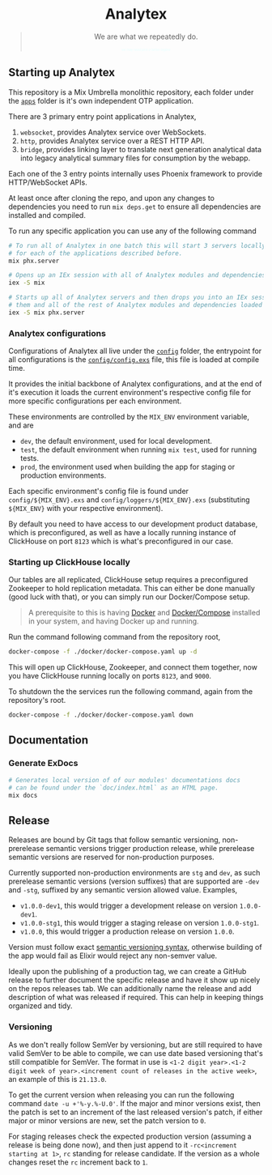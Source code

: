 <div align="center">

<!-- The title and tagline are done in plain HTML instead of Markdown to have ExDoc parse the centring styles properly -->
<h1>Analytex</h1>

<blockquote>

We are what we repeatedly do.

<div style="font-size: 6px; font-weight: light; color: #e6ffff"><em>we may need pick a better tagline</em></div>

</blockquote>

</div>

## Starting up Analytex

This repository is a Mix Umbrella monolithic repository, each folder under the [`apps`](./apps) folder is it's own independent OTP application.

There are 3 primary entry point applications in Analytex,

1. `websocket`, provides Analytex service over WebSockets.
1. `http`, provides Analytex service over a REST HTTP API.
1. `bridge`, provides linking layer to translate next generation analytical data into legacy analytical summary files for consumption by the webapp.

Each one of the 3 entry points internally uses Phoenix framework to provide HTTP/WebSocket APIs.

At least once after cloning the repo, and upon any changes to dependencies you need to run `mix deps.get` to ensure all dependencies are installed and compiled.

To run any specific application you can use any of the following command

```sh
# To run all of Analytex in one batch this will start 3 servers locally
# for each of the applications described before.
mix phx.server

# Opens up an IEx session with all of Analytex modules and dependencies loaded.
iex -S mix

# Starts up all of Analytex servers and then drops you into an IEx session with
# them and all of the rest of Analytex modules and dependencies loaded as well.
iex -S mix phx.server
```

### Analytex configurations

Configurations of Analytex all live under the [`config`](./config) folder, the entrypoint for all configurations is the [`config/config.exs`](./config/config.exs) file, this file is loaded at compile time.

It provides the initial backbone of Analytex configurations, and at the end of it's execution it loads the current environment's respective config file for more specific configurations per each environment.

These environments are controlled by the `MIX_ENV` environment variable, and are

- `dev`, the default environment, used for local development.
- `test`, the default environment when running `mix test`, used for running tests.
- `prod`, the environment used when building the app for staging or production environments.

Each specific environment's config file is found under `config/${MIX_ENV}.exs` and `config/loggers/${MIX_ENV}.exs` (substituting `${MIX_ENV}` with your respective environment).

By default you need to have access to our development product database, which is preconfigured, as well as have a locally running instance of ClickHouse on port `8123` which is what's preconfigured in our case.

### Starting up ClickHouse locally

Our tables are all replicated, ClickHouse setup requires a preconfigured Zookeeper to hold replication metadata. This can either be done manually (good luck with that), or you can simply run our Docker/Compose setup.

> A prerequisite to this is having [Docker](https://docs.docker.com/get-docker/) and [Docker/Compose](https://docs.docker.com/compose/install/) installed in your system, and having Docker up and running.

Run the command following command from the repository root,

```sh
docker-compose -f ./docker/docker-compose.yaml up -d
```

This will open up ClickHouse, Zookeeper, and connect them together, now you have ClickHouse running locally on ports `8123`, and `9000`.

To shutdown the the services run the following command, again from the repository's root.

```sh
docker-compose -f ./docker/docker-compose.yaml down
```

## Documentation

<!-- TODO: -->

### Generate ExDocs

<!-- TODO: -->

```sh
# Generates local version of of our modules' documentations docs
# can be found under the `doc/index.html` as an HTML page.
mix docs
```

## Release

Releases are bound by Git tags that follow semantic versioning, non-prerelease semantic versions trigger production release, while prerelease semantic versions are reserved for non-production purposes.

Currently supported non-production environments are `stg` and `dev`, as such prerelease semantic versions (version suffixes) that are supported are `-dev` and `-stg`, suffixed by any semantic version allowed value. Examples,

- `v1.0.0-dev1`, this would trigger a development release on version `1.0.0-dev1`.
- `v1.0.0-stg1`, this would trigger a staging release on version `1.0.0-stg1`.
- `v1.0.0`, this would trigger a production release on version `1.0.0`.

Version must follow exact [semantic versioning syntax](https://semver.org/#semantic-versioning-specification-semver), otherwise building of the app would fail as Elixir would reject any non-semver value.

Ideally upon the publishing of a production tag, we can create a GitHub release to further document the specific release and have it show up nicely on the repos releases tab. We can additionally name the release and add description of what was released if required. This can help in keeping things organized and tidy.

### Versioning

As we don't really follow SemVer by versioning, but are still required to have valid SemVer to be able to compile, we can use date based versioning that's still compatible for SemVer. The format in use is `<1-2 digit year>.<1-2 digit week of year>.<increment count of releases in the active week>`, an example of this is `21.13.0`.

To get the current version when releasing you can run the following command `date -u +'%-y.%-U.0'`. If the major and minor versions exist, then the patch is set to an increment of the last released version's patch, if either major or minor versions are new, set the patch version to `0`.

For staging releases check the expected production version (assuming a release is being done now), and then just append to it `-rc<increment starting at 1>`, `rc` standing for release candidate. If the version as a whole changes reset the `rc` increment back to `1`.
